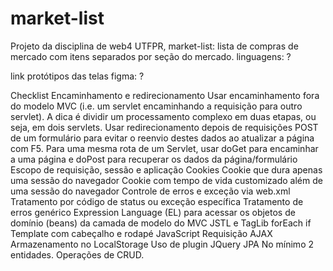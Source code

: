 # market-list
Projeto da disciplina de web4 UTFPR, market-list: lista de compras de mercado com itens separados por seção do mercado.
linguagens: ?

link protótipos das telas figma: ?


Checklist
 Encaminhamento e redirecionamento
 Usar encaminhamento fora do modelo MVC (i.e. um servlet encaminhando a requisição para outro servlet). A dica é dividir um processamento complexo em duas etapas, ou seja, em dois servlets.
 Usar redirecionamento depois de requisições POST de um formulário para evitar o reenvio destes dados ao atualizar a página com F5.
 Para uma mesma rota de um Servlet, usar doGet para encaminhar a uma página e doPost para recuperar os dados da página/formulário
 Escopo de requisição, sessão e aplicação
 Cookies
 Cookie que dura apenas uma sessão do navegador
 Cookie com tempo de vida customizado além de uma sessão do navegador
 Controle de erros e exceção via web.xml
 Tratamento por código de status ou exceção específica
 Tratamento de erros genérico
 Expression Language (EL) para acessar os objetos de domínio (beans) da camada de modelo do MVC
 JSTL e TagLib
 forEach
 if
 Template com cabeçalho e rodapé
 JavaScript
 Requisição AJAX
 Armazenamento no LocalStorage
 Uso de plugin JQuery
 JPA
 No mínimo 2 entidades.
 Operações de CRUD.
